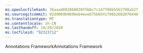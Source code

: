 ```yaml
---
ms.openlocfilehash: 76aaad692868030f5b8c7c147f08b5562798a527
ms.sourcegitcommit: 02dd069b9696eb4eee675b6541f86b2602076448
ms.translationtype: MT
ms.contentlocale: zh-CN
ms.lasthandoff: 10/20/2020
ms.locfileid: "92323712"
---
```

<span data-ttu-id="6be52-101">Annotations Framework</span><span class="sxs-lookup"><span data-stu-id="6be52-101">Annotations Framework</span></span>